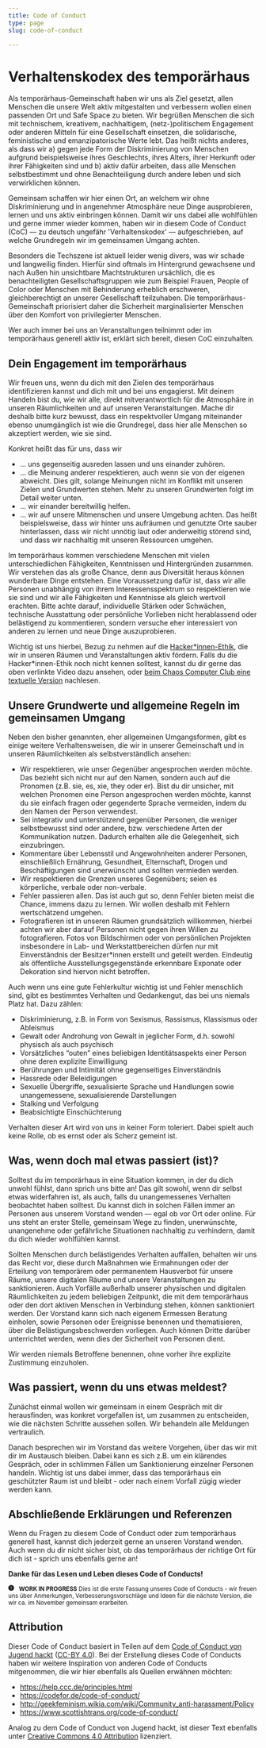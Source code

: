 ```yaml
---
title: Code of Conduct
type: page
slug: code-of-conduct

---
```


# Verhaltenskodex des temporärhaus

Als temporärhaus-Gemeinschaft haben wir uns als Ziel gesetzt, allen Menschen die unsere Welt aktiv mitgestalten und verbessern wollen einen passenden Ort und Safe Space zu bieten. Wir begrüßen Menschen die sich mit technischem, kreativem, nachhaltigem, (netz-)politischem Engagement oder anderen Mitteln für eine Gesellschaft einsetzen, die solidarische, feministische und emanzipatorische Werte lebt.
Das heißt nichts anderes, als dass wir a) gegen jede Form der Diskriminierung von Menschen aufgrund beispielsweise ihres Geschlechts, ihres Alters, ihrer Herkunft oder ihrer Fähigkeiten sind und b) aktiv dafür arbeiten, dass alle Menschen selbstbestimmt und ohne Benachteiligung durch andere leben und sich verwirklichen können.

Gemeinsam schaffen wir hier einen Ort, an welchem wir ohne Diskriminierung und in angenehmer Atmosphäre neue Dinge ausprobieren, lernen und uns aktiv einbringen können.
Damit wir uns dabei alle wohlfühlen und gerne immer wieder kommen, haben wir in diesem Code of Conduct (CoC) — zu deutsch ungefähr 'Verhaltenskodex' — aufgeschrieben, auf welche Grundregeln wir im gemeinsamen Umgang achten.


Besonders die Techszene ist aktuell leider wenig divers, was wir schade und langweilig finden. Hierfür sind oftmals im Hintergrund gewachsene und nach Außen hin unsichtbare Machtstrukturen ursächlich, die es benachteiligten Gesellschaftsgruppen wie zum Beispiel Frauen, People of Color oder Menschen mit Behinderung erheblich erschweren, gleichberechtigt an unserer Gesellschaft teilzuhaben.
Die temporärhaus-Gemeinschaft priorisiert daher die Sicherheit marginalisierter Menschen über den Komfort von privilegierter Menschen.

Wer auch immer bei uns an Veranstaltungen teilnimmt oder im temporärhaus generell aktiv ist, erklärt sich bereit, diesen CoC einzuhalten.


## Dein Engagement im temporärhaus
Wir freuen uns, wenn du dich mit den Zielen des temporärhaus identifizieren kannst und dich mit und bei uns engagierst. Mit deinem Handeln bist du, wie wir alle, direkt mitverantwortlich für die Atmosphäre in unseren Räumlichkeiten und auf unseren Veranstaltungen. Mache dir deshalb bitte kurz bewusst, dass ein respektvoller Umgang miteinander ebenso unumgänglich ist wie die Grundregel, dass hier alle Menschen so akzeptiert werden, wie sie sind.

Konkret heißt das für uns, dass wir
 * ... uns gegenseitig ausreden lassen und uns einander zuhören.
 * ... die Meinung anderer respektieren, auch wenn sie von der eigenen abweicht. Dies gilt, solange Meinungen nicht im Konflikt mit unseren Zielen und Grundwerten stehen. Mehr zu unseren Grundwerten folgt im Detail weiter unten.
 * ... wir einander bereitwillig helfen.
 * ... wir auf unsere Mitmenschen und unsere Umgebung achten. Das heißt beispielsweise, dass wir hinter uns aufräumen und genutzte Orte sauber hinterlassen, dass wir nicht unnötig laut oder anderweitig störend sind, und dass wir nachhaltig mit unseren Ressourcen umgehen.

Im temporärhaus kommen verschiedene Menschen mit vielen unterschiedlichen Fähigkeiten, Kenntnissen und Hintergründen zusammen. Wir verstehen das als große Chance, denn aus Diversität heraus können wunderbare Dinge entstehen. Eine Voraussetzung dafür ist, dass wir alle Personen unabhängig von ihrem Interessensspektrum so respektieren wie sie sind und wir alle Fähigkeiten und Kenntnisse als gleich wertvoll erachten.
Bitte achte darauf, individuelle Stärken oder Schwächen, technische Ausstattung oder persönliche Vorlieben nicht herablassend oder belästigend zu kommentieren, sondern versuche eher interessiert von anderen zu lernen und neue Dinge auszuprobieren.

Wichtig ist uns hierbei, Bezug zu nehmen auf die [Hacker\*innen-Ethik](https://www.youtube.com/watch?v=gP2wrzQDS9w), die wir in unseren Räumen und Veranstaltungen aktiv fördern. Falls du die Hacker\*innen-Ethik noch nicht kennen solltest, kannst du dir gerne das oben verlinkte Video dazu ansehen, oder [beim Chaos Computer Club eine textuelle Version](https://www.ccc.de/hackerethik) nachlesen.


## Unsere Grundwerte und allgemeine Regeln im gemeinsamen Umgang
Neben den bisher genannten, eher allgemeinen Umgangsformen, gibt es einige weitere Verhaltensweisen, die wir in unserer Gemeinschaft und in unseren Räumlichkeiten als selbstverständlich ansehen:

* Wir respektieren, wie unser Gegenüber angesprochen werden möchte. Das bezieht sich nicht nur auf den Namen, sondern auch auf die Pronomen (z.B. sie, es, xie, they oder er). Bist du dir unsicher, mit welchen Pronomen eine Person angesprochen werden möchte, kannst du sie einfach fragen oder gegenderte Sprache vermeiden, indem du den Namen der Person verwendest.
* Sei integrativ und unterstützend gegenüber Personen, die weniger selbstbewusst sind oder andere, bzw. verschiedene Arten der Kommunikation nutzen. Dadurch erhalten alle die Gelegenheit, sich einzubringen.
* Kommentare über Lebensstil und Angewohnheiten anderer Personen, einschließlich Ernährung, Gesundheit, Elternschaft, Drogen und Beschäftigungen sind unerwünscht und sollten vermieden werden.
* Wir respektieren die Grenzen unseres Gegenübers; seien es körperliche, verbale oder non-verbale.
* Fehler passieren allen. Das ist auch gut so, denn Fehler bieten meist die Chance, immens dazu zu lernen. Wir wollen deshalb mit Fehlern wertschätzend umgehen.
* Fotografieren ist in unseren Räumen grundsätzlich willkommen, hierbei achten wir aber darauf Personen nicht gegen ihren Willen zu fotografieren. Fotos von Bildschirmen oder von persönlichen Projekten insbesondere in Lab- und Werkstattbereichen dürfen nur mit Einverständnis der Besitzer\*innen erstellt und geteilt werden. Eindeutig als öffentliche Ausstellungsgegenstände erkennbare Exponate oder Dekoration sind hiervon nicht betroffen.

Auch wenn uns eine gute Fehlerkultur wichtig ist und Fehler menschlich sind, gibt es bestimmtes Verhalten und Gedankengut, das bei uns niemals Platz hat. Dazu zählen:

* Diskriminierung, z.B. in Form von Sexismus, Rassismus, Klassismus oder Ableismus
* Gewalt oder Androhung von Gewalt in jeglicher Form, d.h. sowohl physisch als auch psychisch
* Vorsätzliches “outen” eines beliebigen Identitätsaspekts einer Person ohne deren explizite Einwilligung
* Berührungen und Intimität ohne gegenseitiges Einverständnis
* Hassrede oder Beleidigungen
* Sexuelle Übergriffe, sexualisierte Sprache und Handlungen sowie unangemessene, sexualisierende Darstellungen
* Stalking und Verfolgung
* Beabsichtigte Einschüchterung

Verhalten dieser Art wird von uns in keiner Form toleriert. Dabei spielt auch keine Rolle, ob es ernst oder als Scherz gemeint ist.


## Was, wenn doch mal etwas passiert (ist)?
Solltest du im temporärhaus in eine Situation kommen, in der du dich unwohl fühlst, dann sprich uns bitte an!
Das gilt sowohl, wenn dir selbst etwas widerfahren ist, als auch, falls du unangemessenes Verhalten beobachtet haben solltest.
Du kannst dich in solchen Fällen immer an Personen aus unserem Vorstand wenden — egal ob vor Ort oder online. Für uns steht an erster Stelle, gemeinsam Wege zu finden, unerwünschte, unangenehme oder gefährliche Situationen nachhaltig zu verhindern, damit du dich wieder wohlfühlen kannst.

Sollten Menschen durch belästigendes Verhalten auffallen, behalten wir uns das Recht vor, diese durch Maßnahmen wie Ermahnungen oder der Erteilung von temporärem oder permanentem Hausverbot für unsere Räume, unsere digitalen Räume und unsere Veranstaltungen zu sanktionieren.
Auch Vorfälle außerhalb unserer physischen und digitalen Räumlichkeiten zu jedem beliebigen Zeitpunkt, die mit dem temporärhaus oder den dort aktiven Menschen in Verbindung stehen, können sanktioniert werden.
Der Vorstand kann sich nach eigenem Ermessen Beratung einholen, sowie Personen oder Ereignisse benennen und thematisieren, über die Belästigungsbeschwerden vorliegen. Auch können Dritte darüber unterrichtet werden, wenn dies der Sicherheit von Personen dient.

Wir werden niemals Betroffene benennen, ohne vorher ihre explizite Zustimmung einzuholen.


## Was passiert, wenn du uns etwas meldest?
Zunächst einmal wollen wir gemeinsam in einem Gespräch mit dir herausfinden, was konkret vorgefallen ist, um zusammen zu entscheiden, wie die nächsten Schritte aussehen sollen. Wir behandeln alle Meldungen vertraulich.

Danach besprechen wir im Vorstand das weitere Vorgehen, über das wir mit dir im Austausch bleiben. Dabei kann es sich z.B. um ein klärendes Gespräch, oder in schlimmen Fällen um Sanktionierung einzelner Personen handeln.
Wichtig ist uns dabei immer, dass das temporärhaus ein geschützter Raum ist und bleibt - oder nach einem Vorfall zügig wieder werden kann.


## Abschließende Erklärungen und Referenzen
Wenn du Fragen zu diesem Code of Conduct oder zum temporärhaus generell hast, kannst dich jederzeit gerne an unseren Vorstand wenden.
Auch wenn du dir nicht sicher bist, ob das temporärhaus der richtige Ort für dich ist - sprich uns ebenfalls gerne an!


**Danke für das Lesen und Leben dieses Code of Conducts!**

<div class="warning"><small>
<svg width="1em" height="1em" viewBox="0 0 16 16" class="bi bi-exclamation-circle-fill" fill="currentColor" xmlns="http://www.w3.org/2000/svg"><path fill-rule="evenodd" d="M16 8A8 8 0 1 1 0 8a8 8 0 0 1 16 0zM8 4a.905.905 0 0 0-.9.995l.35 3.507a.552.552 0 0 0 1.1 0l.35-3.507A.905.905 0 0 0 8 4zm.002 6a1 1 0 1 0 0 2 1 1 0 0 0 0-2z"/></svg>
&nbsp; <b>WORK IN PROGRESS</b>
Dies ist die erste Fassung unseres Code of Conducts - wir freuen uns über Anmerkungen, Verbesserungsvorschläge und Ideen für die nächste Version, die wir ca. im November gemeinsam erarbeiten.
</small></div>

## Attribution
Dieser Code of Conduct basiert in Teilen auf dem [Code of Conduct von Jugend hackt](https://jugendhackt.org/code-of-conduct/) ([CC-BY 4.0](https://creativecommons.org/licenses/by/4.0/)).
Bei der Erstellung dieses Code of Conducts haben wir weitere Inspiration von anderen Code of Conducts mitgenommen, die wir hier ebenfalls als Quellen erwähnen möchten:
 * https://help.ccc.de/principles.html
 * https://codefor.de/code-of-conduct/
 * http://geekfeminism.wikia.com/wiki/Community_anti-harassment/Policy
 * https://www.scottishtrans.org/code-of-conduct/

Analog zu dem Code of Conduct von Jugend hackt, ist dieser Text ebenfalls unter [Creative Commons 4.0 Attribution](https://creativecommons.org/licenses/by/4.0/) lizenziert.

